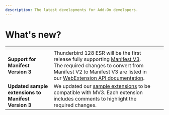 ```yaml
---
description: The latest developments for Add-On developers.
---
```


# What's new?

<table data-card-size="large" data-view="cards"><thead><tr><th></th><th></th><th></th><th data-hidden data-card-target data-type="content-ref"></th></tr></thead><tbody><tr><td><strong>Support for Manifest Version 3</strong></td><td>Thunderbird 128 ESR will be the first release fully supporting <a href="manifest-v3.md">Manifest V3</a>. The required changes to convert from Manifest V2 to Manifest V3 are listed in our <a href="https://webextension-api.thunderbird.net/en/128-esr-mv3/changes/esr128.html">WebExtension API documentation</a>.</td><td></td><td></td></tr><tr><td><strong>Updated sample extensions to Manifest Version 3</strong></td><td>We updated our <a href="https://github.com/thunderbird/sample-extensions">sample extensions</a> to be compatible with MV3. Each extension includes comments to highlight the required changes.</td><td></td><td></td></tr></tbody></table>

